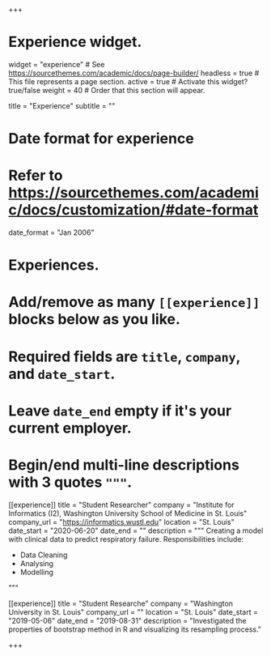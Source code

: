 +++
# Experience widget.
widget = "experience"  # See https://sourcethemes.com/academic/docs/page-builder/
headless = true  # This file represents a page section.
active = true  # Activate this widget? true/false
weight = 40  # Order that this section will appear.

title = "Experience"
subtitle = ""

# Date format for experience
#   Refer to https://sourcethemes.com/academic/docs/customization/#date-format
date_format = "Jan 2006"

# Experiences.
#   Add/remove as many `[[experience]]` blocks below as you like.
#   Required fields are `title`, `company`, and `date_start`.
#   Leave `date_end` empty if it's your current employer.
#   Begin/end multi-line descriptions with 3 quotes `"""`.
[[experience]]
  title = "Student Researcher"
  company = "Institute for Informatics (I2), Washington University School of Medicine in St. Louis"
  company_url = "https://informatics.wustl.edu"
  location = "St. Louis"
  date_start = "2020-06-20"
  date_end = ""
  description = """
  Creating a model with clinical data to predict respiratory failure.
  Responsibilities include:
  
  * Data Cleaning
  * Analysing
  * Modelling

  """

[[experience]]
  title = "Student Researche"
  company = "Washington University in St. Louis"
  company_url = ""
  location = "St. Louis"
  date_start = "2019-05-06"
  date_end = "2019-08-31"
  description = "Investigated the properties of bootstrap method in R and visualizing its resampling process."

+++
